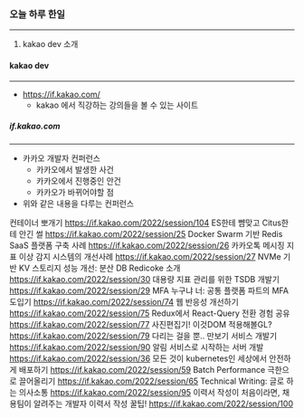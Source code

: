 
### 오늘 하루 한일
---
1. kakao dev 소개

#### kakao dev
---
- https://if.kakao.com/
	- kakao 에서 직강하는 강의들을 볼 수 있는 사이트

##### if.kakao.com
---
- 카카오 개발자 컨퍼런스
	- 카카오에서 발생한 사건
	- 카카오에서 진행중인 안건
	- 카카오가 바뀌어야할 점
- 위와 같은 내용을 다루는 컨퍼런스

컨테이너 뽀개기 https://if.kakao.com/2022/session/104 
ES한테 뺨맞고 Citus한테 안긴 썰 https://if.kakao.com/2022/session/25 
Docker Swarm 기반 Redis SaaS 플랫폼 구축 사례 https://if.kakao.com/2022/session/26 
카카오톡 메시징 지표 이상 감지 시스템의 개선사례 https://if.kakao.com/2022/session/27
NVMe 기반 KV 스토리지 성능 개선: 분산 DB Redicoke 소개 https://if.kakao.com/2022/session/30
대용량 지표 관리를 위한 TSDB 개발기 https://if.kakao.com/2022/session/29 
MFA 누구냐 너: 공통 플랫폼 파트의 MFA 도입기 https://if.kakao.com/2022/session/74 
웹 반응성 개선하기 https://if.kakao.com/2022/session/75
Redux에서 React-Query 전환 경험 공유 https://if.kakao.com/2022/session/77 
사진편집기! 이것DOM 적용해볼GL? https://if.kakao.com/2022/session/79 
다리는 걸을 뿐.. 만보기 서비스 개발기 https://if.kakao.com/2022/session/90 
알림 서비스로 시작하는 서버 개발 https://if.kakao.com/2022/session/36 
모든 것이 kubernetes인 세상에서 안전하게 배포하기 https://if.kakao.com/2022/session/59
Batch Performance 극한으로 끌어올리기 https://if.kakao.com/2022/session/65 
Technical Writing: 글로 하는 의사소통 https://if.kakao.com/2022/session/95 
이력서 작성이 처음이라면, 채용팀이 알려주는 개발자 이력서 작성 꿀팁! https://if.kakao.com/2022/session/100